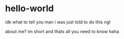 # hello-world
idk what to tell you man i was just told to do this ngl

about me? im short and thats all you need to know haha
